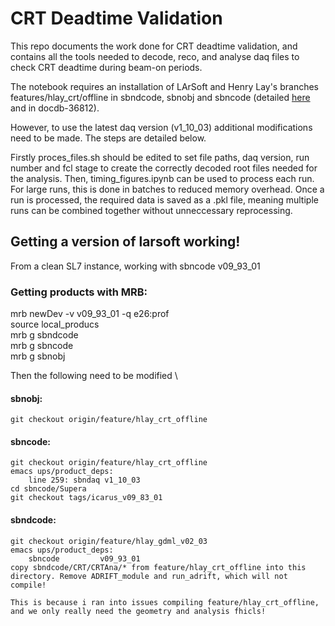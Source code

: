 # CRT Deadtime Validation

This repo documents the work done for CRT deadtime validation, and contains all the tools needed to decode, reco, and analyse daq files to check CRT deadtime during beam-on periods. 

The notebook requires an installation of LArSoft and Henry Lay's branches features/hlay_crt/offline in sbndcode, sbnobj and sbncode (detailed [here](https://sbn-docdb.fnal.gov/cgi-bin/sso/RetrieveFile?docid=36812&filename=CRT%20Offline%20Guide%20v3.pdf&version=3) and in docdb-36812).

However, to use the latest daq version (v1_10_03) additional modifications need to be made. The steps are detailed below.

Firstly proces_files.sh should be edited to set file paths, daq version, run number and fcl stage to create the correctly decoded root files needed for the analysis. Then, timing_figures.ipynb can be used to process each run. For large runs, this is done in batches to reduced memory overhead. 
Once a run is processed, the required data is saved as a .pkl file, meaning multiple runs can be combined together without unneccessary reprocessing.


## Getting a version of larsoft working!

From a clean SL7 instance, working with sbncode v09_93_01

### Getting products with MRB:

mrb newDev -v v09_93_01 -q e26:prof \
source local_producs \
mrb g sbndcode \
mrb g sbncode \
mrb g sbnobj 

Then the following need to be modified
\
#### sbnobj: 
        
    git checkout origin/feature/hlay_crt_offline

#### sbncode:
    git checkout origin/feature/hlay_crt_offline
    emacs ups/product_deps:
        line 259: sbndaq v1_10_03
    cd sbncode/Supera
    git checkout tags/icarus_v09_83_01

#### sbndcode:
    git checkout origin/feature/hlay_gdml_v02_03
    emacs ups/product_deps:
        sbncode         v09_93_01 
    copy sbndcode/CRT/CRTAna/* from feature/hlay_crt_offline into this directory. Remove ADRIFT_module and run_adrift, which will not compile!

    This is because i ran into issues compiling feature/hlay_crt_offline, and we only really need the geometry and analysis fhicls!





